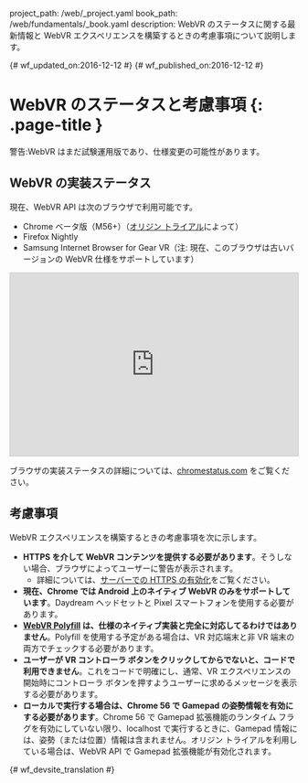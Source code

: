 project_path: /web/_project.yaml
book_path: /web/fundamentals/_book.yaml
description: WebVR のステータスに関する最新情報と WebVR エクスペリエンスを構築するときの考慮事項について説明します。

{# wf_updated_on:2016-12-12 #}
{# wf_published_on:2016-12-12 #}

# WebVR のステータスと考慮事項 {: .page-title }

警告:WebVR はまだ試験運用版であり、仕様変更の可能性があります。

##  WebVR の実装ステータス

現在、WebVR API は次のブラウザで利用可能です。

* Chrome ベータ版（M56+）（[オリジン トライアル](https://github.com/jpchase/OriginTrials/blob/gh-pages/developer-guide.md)によって）
* Firefox Nightly
* Samsung Internet Browser for Gear VR（注: 現在、このブラウザは古いバージョンの WebVR 仕様をサポートしています）

<iframe width="100%" height="320" src="https://www.chromestatus.com/feature/4532810371039232?embed" style="border: 1px solid #CCC" allowfullscreen>
</iframe>

ブラウザの実装ステータスの詳細については、[chromestatus.com](https://www.chromestatus.com/features/4532810371039232?embed) をご覧ください。

##  考慮事項

WebVR エクスペリエンスを構築するときの考慮事項を次に示します。

* **HTTPS を介して WebVR コンテンツを提供する必要があります**。そうしない場合、ブラウザによってユーザーに警告が表示されます。
    * 詳細については、[サーバーでの HTTPS の有効化](/web/fundamentals/security/encrypt-in-transit/enable-https)をご覧ください。
* **現在、Chrome では Android 上のネイティブ WebVR のみをサポートしています**。Daydream ヘッドセットと Pixel スマートフォンを使用する必要があります。
* **[WebVR Polyfill](https://github.com/googlevr/webvr-polyfill) は、仕様のネイティブ実装と完全に対応してるわけではありません**。Polyfill を使用する予定がある場合は、VR 対応端末と非 VR 端末の両方でチェックする必要があります。
* **ユーザーが VR コントローラ ボタンをクリックしてからでないと、コードで利用できません**。これをコードで明確にし、通常、VR エクスペリエンスの開始時にコントローラ ボタンを押すようユーザーに求めるメッセージを表示する必要があります。
* **ローカルで実行する場合は、Chrome 56 で Gamepad の姿勢情報を有効にする必要があります**。Chrome 56 で Gamepad 拡張機能のランタイム フラグを有効にしていない限り、localhost で実行するときに、Gamepad 情報には、姿勢（または位置）情報は含まれません。オリジン トライアルを利用している場合は、WebVR API で Gamepad 拡張機能が有効化されます。


{# wf_devsite_translation #}
